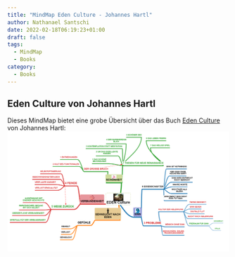 ```yaml
---
title: "MindMap Eden Culture - Johannes Hartl"
author: Nathanael Santschi
date: 2022-02-18T06:19:23+01:00
draft: false
tags:
  - MindMap
  - Books
category:
  - Books
---
```

## Eden Culture von Johannes Hartl

Dieses MindMap bietet eine grobe Übersicht über das Buch [Eden Culture](https://www.amazon.de/Eden-Culture-%C3%96kologie-Herzens-Morgen/dp/3451033089) von Johannes Hartl: 
![edenculture](/images/edenculture.png "Preview")
